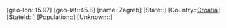 ﻿---
location: [45.8,15.97]
type: City
tags:
- geo/City


SpocWebEntityId: 35769
isDeleted: false
confidential: public

---
[geo-lon::15.97]
[geo-lat::45.8]
[name::Zagreb]
[State::]
[Country::[Croatia](geo/Continent/Europe/Croatia.md)]
[StateId::]
[Population::]
[Unknown::]


